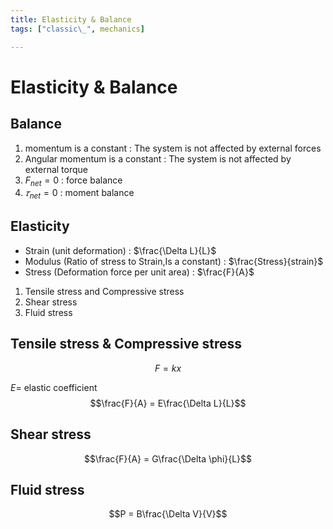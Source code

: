 ```yaml
---
title: Elasticity & Balance
tags: ["classic\_", mechanics]

---
```


# Elasticity & Balance
## Balance
1. momentum is a constant : The system is not affected by external forces
2. Angular momentum is a constant : The system is not affected by external torque
3. $F_{net} = 0$ : force balance
4. $𝜏_{net} = 0$ : moment balance
## Elasticity
* Strain (unit deformation) : $\frac{\Delta L}{L}$
* Modulus (Ratio of stress to Strain,Is a constant) : $\frac{Stress}{strain}$
* Stress (Deformation force per unit area) : $\frac{F}{A}$
1. Tensile stress and Compressive stress 
2. Shear stress
3. Fluid stress
## Tensile stress & Compressive stress
$$F = kx$$

$E =$ elastic coefficient
$$\frac{F}{A} = E\frac{\Delta L}{L}$$
## Shear stress
$$\frac{F}{A} = G\frac{\Delta \phi}{L}$$
## Fluid stress
$$P = B\frac{\Delta V}{V}$$